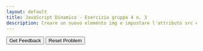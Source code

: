 ```yaml
---
layout: default
title: JavaScript Dinamico - Esercizio gruppo 4 n. 3
description: Creare un nuovo elemento img e impostare l'attributo src e alt
---
```


<div id="jsDinamico_esgroup4_3-sortableTrash" class="sortable-code"></div> 
<div id="jsDinamico_esgroup4_3-sortable" class="sortable-code"></div> 
<div style="clear:both;"></div> 
<p> 
    <input id="jsDinamico_esgroup4_3-feedbackLink" value="Get Feedback" type="button" /> 
    <input id="jsDinamico_esgroup4_3-newInstanceLink" value="Reset Problem" type="button" /> 
</p> 
<script type="text/javascript"> 
(function(){
  var initial = "let immagine = document.createElement(&quot;img&quot;);\n" +
    "immagine.src = &quot;https://example.com/immagine.jpg&quot;;\n" +
    "immagine.alt = &quot;Descrizione dell&#039;immagine&quot;;\n" +
    "document.body.appendChild(immagine);\n" +
    "let altezza = 100 * 2; #distractor\n" +
    "for (let i = 0; i &lt; 3; i++) { #distractor\n" +
    "  let num = i + 10; #distractor\n" +
    "  console.log(&quot;Contatore &quot;, num); #distractor\n" +
    "} #distractor";
  var parsonsPuzzle = new ParsonsWidget({
    "sortableId": "jsDinamico_esgroup4_3-sortable",
    "max_wrong_lines": 10,
    "grader": ParsonsWidget._graders.LineBasedGrader,
    "exec_limit": 2500,
    "can_indent": true,
    "x_indent": 50,
    "lang": "en",
    "show_feedback": true,
    "trashId": "jsDinamico_esgroup4_3-sortableTrash"
  });
  parsonsPuzzle.init(initial);
  parsonsPuzzle.shuffleLines();
  $("#jsDinamico_esgroup4_3-newInstanceLink").click(function(event){ 
      event.preventDefault(); 
      parsonsPuzzle.shuffleLines(); 
  }); 
  $("#jsDinamico_esgroup4_3-feedbackLink").click(function(event){ 
      event.preventDefault(); 
      parsonsPuzzle.getFeedback(); 
  }); 
})(); 
</script>